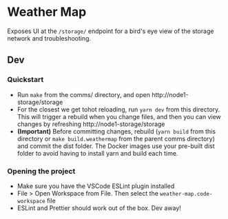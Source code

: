 # Weather Map

Exposes UI at the `/storage/` endpoint for a bird's eye view of the storage network and troubleshooting.

## Dev

### Quickstart
- Run `make` from the comms/ directory, and open http://node1-storage/storage
- For the closest we get tohot reloading, run `yarn dev` from this directory. This will trigger a rebuild when you change files, and then you can view changes by refreshing http://node1-storage/storage
- **(Important)** Before committing changes, rebuild (`yarn build` from this directory or `make build.weathermap` from the parent comms directory) and commit the dist folder. The Docker images use your pre-built dist folder to avoid having to install yarn and build each time.

### Opening the project

- Make sure you have the VSCode ESLint plugin installed
- File > Open Workspace from File. Then select the `weather-map.code-workspace` file
- ESLint and Prettier should work out of the box. Dev away!
